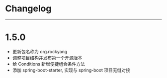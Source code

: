 
# Changelog

-------------------------------------------------------------------------------------------------------------

# 1.5.0
* 更新包名称为 org.rockyang
* 调整项目结构并发布第一个开源版本
* 给 Conditions 新增便捷组合条件方法
* 添加 spring-boot-starter, 实现与 spring-boot 项目无缝对接